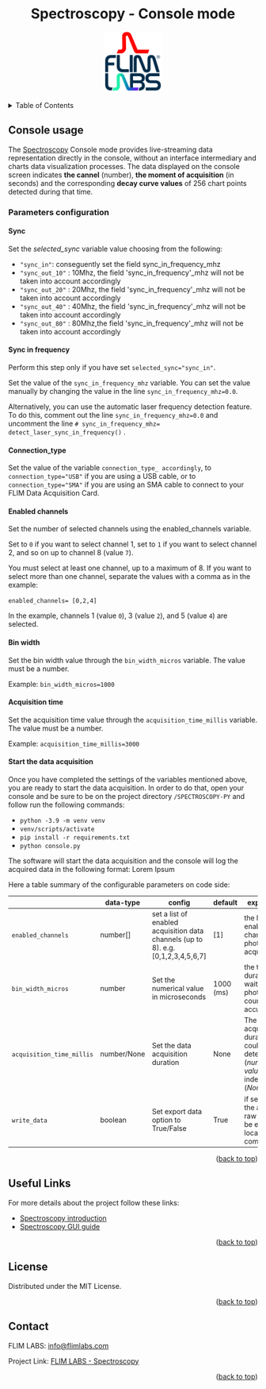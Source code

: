 <a name="readme-top"></a>

<div align="center">
  <h1>Spectroscopy - Console mode </h1>
</div>
<div align="center">
  <a href="https://www.flimlabs.com/">
    <img src="../assets/images/shared/spectroscopy-logo.png" alt="Logo" width="120" height="120">
  </a>
</div>
<br>

<!-- TABLE OF CONTENTS -->
<details>
  <summary>Table of Contents</summary>
  <ol>
    <li>
      <a href="#console-usage">Console Usage</a>
    </li>
    <li><a href="#useful-links">Useful links</a></li>
    <li><a href="#license">License</a></li>
    <li><a href="#contact">Contact</a></li>
  </ol>
</details>

## Console usage

<div align="center">
    <!-- <img src="../assets/images/python/intensity-tracing-console.png" alt="GUI" width="100%"> -->
</div>

The [Spectroscopy](https://github.com/flim-labs/spectroscopy-py) Console mode provides live-streaming data representation directly in the console, without an interface intermediary and charts data visualization processes.
The data displayed on the console screen indicates **the cannel** (number), **the moment of acquisition** (in seconds) and the corresponding **decay curve values** of 256 chart points detected during that time.

### Parameters configuration

#### Sync

Set the _selected_sync_ variable value choosing from the following:

- `"sync_in"`: conseguently set the field sync_in_frequency_mhz
- `"sync_out_10"` : 10Mhz, the field 'sync_in_frequency'\_mhz will not be taken into account accordingly
- `"sync_out_20"` : 20Mhz, the field 'sync_in_frequency'\_mhz will not be taken into account accordingly
- `"sync_out_40"` : 40Mhz, the field 'sync_in_frequency'\_mhz will not be taken into account accordingly
- `"sync_out_80"` : 80Mhz,the field 'sync_in_frequency'\_mhz will not be taken into account accordingly

#### Sync in frequency

Perform this step only if you have set `selected_sync="sync_in"`.

Set the value of the `sync_in_frequency_mhz` variable. You can set the value manually by changing the value in the line `sync_in_frequency_mhz=0.0`.

Alternatively, you can use the automatic laser frequency detection feature. To do this, comment out the line `sync_in_frequency_mhz=0.0` and uncomment the line `# sync_in_frequency_mhz= detect_laser_sync_in_frequency()` .

#### Connection_type

Set the value of the variable `connection_type_ accordingly`, to `connection_type="USB"` if you are using a USB cable, or to `connection_type="SMA"` if you are using an SMA cable to connect to your FLIM Data Acquisition Card.

#### Enabled channels

Set the number of selected channels using the enabled_channels variable.

Set to `0` if you want to select channel 1, set to `1` if you want to select channel 2, and so on up to channel 8 (value `7`).

You must select at least one channel, up to a maximum of 8. If you want to select more than one channel, separate the values with a comma as in the example:

`enabled_channels= [0,2,4]`

In the example, channels 1 (value `0`), 3 (value `2`), and 5 (value `4`) are selected.

#### Bin width

Set the bin width value through the `bin_width_micros` variable.
The value must be a number.

Example: `bin_width_micros=1000`

#### Acquisition time

Set the acquisition time value through the `acquisition_time_millis` variable.
The value must be a number.

Example: `acquisition_time_millis=3000`

#### Start the data acquisition

Once you have completed the settings of the variables mentioned above, you are ready to start the data acquisition.
In order to do that, open your console and be sure to be on the project directory `/SPECTROSCOPY-PY` and follow run the following commands:

- `python -3.9 -m venv venv`
- `venv/scripts/activate`
- `pip install -r requirements.txt`
- `python console.py`

The software will start the data acquisition and the console will log the acquired data in the following format:
Lorem Ipsum

Here a table summary of the configurable parameters on code side:

|                           | data-type   | config                                                                            | default   | explanation                                                                               |
| ------------------------- | ----------- | --------------------------------------------------------------------------------- | --------- | ----------------------------------------------------------------------------------------- |
| `enabled_channels`        | number[]    | set a list of enabled acquisition data channels (up to 8). e.g. [0,1,2,3,4,5,6,7] | [1]       | the list of enabled channels for photons data acquisition                                 |
| `bin_width_micros`        | number      | Set the numerical value in microseconds                                           | 1000 (ms) | the time duration to wait for photons count accumulation.                                 |
| `acquisition_time_millis` | number/None | Set the data acquisition duration                                                 | None      | The acquisition duration could be determinate (_numeric value_) or indeterminate (_None_) |
| `write_data`              | boolean     | Set export data option to True/False                                              | True      | if set to _True_, the acquired raw data will be exported locally to the computer          |

 <p align="right">(<a href="#readme-top">back to top</a>)</p>

## Useful Links

For more details about the project follow these links:

- [Spectroscopy introduction](../index.md)
- [Spectroscopy GUI guide](../v1.1/index.md)

<p align="right">(<a href="#readme-top">back to top</a>)</p>

## License

Distributed under the MIT License.

<p align="right">(<a href="#readme-top">back to top</a>)</p>

<!-- CONTACT -->

## Contact

FLIM LABS: info@flimlabs.com

Project Link: [FLIM LABS - Spectroscopy](https://github.com/flim-labs/spectroscopy-py)

<p align="right">(<a href="#readme-top">back to top</a>)</p>
